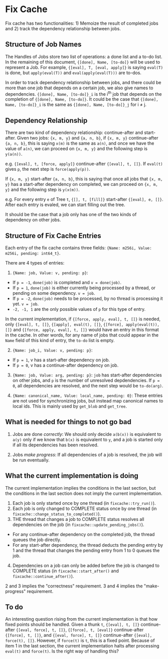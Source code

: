 # Fix Cache
Fix cache has two functionalities: 1) Memoize the result of completed jobs and
2) track the dependency relationship between jobs.

## Structure of Job Names
The Handles of Jobs store two list of operations: a done list and a to-do list.
In the remaining of this document, `{[done], Name, [to-do]}` will be used to
represent a Job. For example, `{[eval], T, [eval, apply]}` is saying `eval(T)`
is done, but `apply(eval(T))` and `eval(apply(eval(T)))` are to-dos.

In order to track dependency relationship between jobs, and there could be more
than one job that depends on a certain job, we also give names to dependencies.
`{[done], Name, [to-do]}_i` is the i<sup>th</sup> job that depends
on the completion of `{[done], Name, [to-do]}`. It could be the case that
`{[done], Name, [to-do]}_i` is the same as `{[done], Name, [to-do]}_j` for i $\neq$ j.

## Dependency Relationship
There are two kind of dependency relationship: continue-after and start-after.
Given two jobs: `{x, m, y}` and `{a, n, b}`, if `{x, m, y}` continue-after
`{a, n, b}`, this is saying `x(m)` is the same as `a(n)`, and once we have the
value of `a(n)`, we can proceed on `{x, m, y}` and the following step is `y(a(n))`.

e.g. `{[eval], t, [force, apply]}` continue-after `{[eval], t, []}`. If `eval(t)`
gives `p`, the next step is `force(apply(p))`.

If `{x, m, y}` start-after `{a, n, b}`, this is saying that once all jobs
that `{x, m, y}` has a start-after dependency on completed, we can proceed on
`{x, m, y}` and the following step is `y(x(m))`.

e.g. For every entry `e` of Tree `t`, `{[], t, [fill]}` start-after `{[eval], e, []}`.
After each entry is evaled, we can start filling out the tree.

It should be the case that a job only has one of the two kinds of dependency on other jobs.

## Structure of Fix Cache Entries
Each entry of the fix cache contains three fields: `{Name: m256i, Value: m256i, pending: int64_t}`.

There are 4 types of entries:
1. `{Name: job, Value: v, pending: p}`:
- If `p = -1`, `done(job)` is completed and `v = done(job)`.
- If `p = 1`, `done(job)` is either currently being processed by a thread, or pending on
  some dependency. `v = job`.
- If `p = -2`, `done(job)` needs to be processed, by no thread is processing it
  yet. `v = job`.
- `-2, -1, 1` are the only possible values of `p` for this type of entry.

In the current implementation, if `{[force, apply, eval], t, []}` is needed, only 
`{[eval], t, []}`, `{[apply], eval(t), []}`, `{[force], apply(eval(t)), []}` and
`{[force, apply, eval], t, []}` would have an entry in this format in the
cache. In other words, for any name of jobs that could appear in the `Name`
field of this kind of entry, the `to-do` list is empty.

2. `{Name: job_i, Value: v, pending: p}`:
- If `p = 1`, v has a start-after dependency on job.
- If `p = 0`, v has a continue-after dependency on job.

3. `{Name: job, Value: arg, pending: p}`:
`job` has start-after dependencies on other jobs, and `p` is the number of
unresolved depdendencies. If `p = 0`, all dependencies are resolved, and the
next step would be `to-do(arg)`.

4. `{Name: canonical_name, Value: local_name, pending: 0}`:
These entries are not used for synchronizing jobs, but instead map canonical
names to local ids. This is mainly used by `get_blob` and `get_tree`.

## What is needed for things to not go bad
1. Jobs are done *correctly*: We should only decide `a(b(x))` is equivalent to
   `a(y)` only if we know that `b(x)` is equivalent to `y`, and a job is started
   only if all its dependencies has been resolved.

2. Jobs *make progress*: If all dependencies of a job is resolved, the job will
   be run eventually.

## What the current implementation is doing
The current implementation implies the conditions in the last section, but the
conditions in the last section does not imply the current implementation.
1. Each job is only started once by one thread (in `fixcache::try_run()`).
2. Each job is only changed to COMPLETE status once by one thread (in
   `fixcache::change_status_to_completed()`).
3. THE thread that changes a job to COMPLETE status resolves all dependencies on
   the job (in `fixcache::update_pending_jobs()`).
* For any continue-after dependency on the completed job, the thread queues the
  job directly.
* For any start-after dependency, the thread deducts the pending entry by 1 and
  the thread that changes the pending entry from 1 to 0 queues the job.
4. Dependencies on a job can only be added before the job is changed to COMPLETE
   status (in `fixcache::start_after()` and `fixcache::continue_after()`).

2 and 3 implies the "correctness" requirement. 3 and 4 implies the
"make-progress" requirement.

## To do 
An interesting question rising from the current implementation is that how fixed
points should be handled. Given a thunk `t`, `{[eval], t, []}` 
continue-after `{[eval, force], t, []}`, `{[force], t, [eval]}` continue-after 
`{[force], t, []}`, and `{[eval, force], t, []}` continue-after `{[eval], force(t), []}`.
However, if `force(t)` is `t`, this is a fixed point. Because of item 1 in the
last section, the current implementation halts after processing `eval(t)` and
`force(t)`. Is the right way of handling this?

